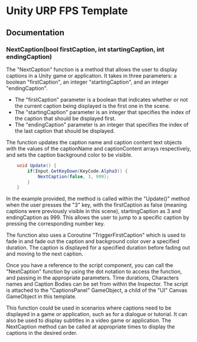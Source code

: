 # Unity URP FPS Template

## Documentation

### NextCaption(bool firstCaption, int startingCaption, int endingCaption)
The "NextCaption" function is a method that allows the user to display captions in a Unity game or application. It takes in three parameters: a boolean "firstCaption", an integer "startingCaption", and an integer "endingCaption".

- The "firstCaption" parameter is a boolean that indicates whether or not the current caption being displayed is the first one in the scene.
- The "startingCaption" parameter is an integer that specifies the index of the caption that should be displayed first.
- The "endingCaption" parameter is an integer that specifies the index of the last caption that should be displayed.

The function updates the caption name and caption content text objects with the values of the captionName and captionContent arrays respectively, and sets the caption background color to be visible.

```csharp
    void Update() {
        if(Input.GetKeyDown(KeyCode.Alpha3)) {
            NextCaption(false, 3, 999);
        }
    }
```

In the example provided, the method is called within the "Update()" method when the user presses the "3" key, with the firstCaption as false (meaning captions were previously visible in this scene), startingCaption as 3 and endingCaption as 999. This allows the user to jump to a specific caption by pressing the corresponding number key.

The function also uses a Coroutine "TriggerFirstCaption" which is used to fade in and fade out the caption and background color over a specified duration. The caption is displayed for a specified duration before fading out and moving to the next caption.

Once you have a reference to the script component, you can call the "NextCaption" function by using the dot notation to access the function, and passing in the appropriate parameters. Time durations, Characters names and Caption Bodies can be set from within the Inspector. The script is attached to the "CaptionsPanel" GameObject, a child of the "UI" Canvas GameObject in this template.

This function could be used in scenarios where captions need to be displayed in a game or application, such as for a dialogue or tutorial. It can also be used to display subtitles in a video game or application. The NextCaption method can be called at appropriate times to display the captions in the desired order.
